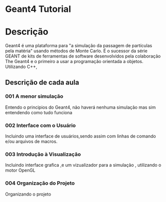 # Geant4 Tutorial

# Descrição
Geant4 é uma plataforma para "a simulação da passagem de partículas pela matéria" usando métodos de Monte Carlo. É o sucessor da série GEANT de kits de ferramentas de software desenvolvidos pela colaboração The Geant4 e o primeiro a usar a programação orientada a objetos. Utilizando C++,


## Descrição de cada aula 
 ### 001 A menor simulação
 Entendo o principios do Geant4, não haverá nenhuma simulação mas sim entendendo como tudo funciona 
 ### 002 Interface com o Usuário
 Incluindo uma interface de usuários,sendo assim com linhas de comando e/ou arquivos de macros.
 ### 003 Introdução à Visualização
 Incluindo interface grafica ,e um vizualizador para a simulação , utilizando o motor OpenGL
 ### 004 Organização do Projeto
 Organizando o projeto 
 

 
